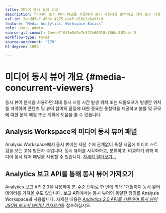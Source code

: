 ```yaml
---
title: 미디어 동시 뷰어 보고
description: “미디어 동시 뷰어 패널을 사용하여 동시 시청자를 분석하고 최대 동시 시청 및 시청 감소를 이해하는 방법에 대해 알아보십시오.”
exl-id: 2eadd5e7-45de-4275-aac5-d16e2a6a9fed
feature: "Media Analytics, Workspace Basics"
role: User, Admin
source-git-commit: 7eeee7f035e5d9e7e327e60910c78bbdf02abff8
workflow-type: tm+mt
source-wordcount: '178'
ht-degree: 100%

---
```


# 미디어 동시 뷰어 개요 {#media-concurrent-viewers}

동시 뷰어 분석을 사용하면 최대 동시 시청 시간 발생 위치 또는 드롭오프가 발생한 위치를 파악하여 콘텐츠 및 뷰어 참여의 품질에 대한 중요한 통찰력을 제공하고 볼륨 및 규모에 대한 문제 해결 또는 계획에 도움을 줄 수 있습니다.

## Analysis Workspace의 미디어 동시 뷰어 패널

Analysis Workspace에서 동시 뷰어는 세션 수에 관계없이 특정 시점에 미디어 스트림을 보는 고유 방문자 수입니다. 동시 뷰어를 시각화하고, 분류하고, 비교하기 위해 미디어 동시 뷰어 패널을 사용할 수 있습니다. [자세히 알아보기...](https://experienceleague.adobe.com/docs/analytics/analyze/analysis-workspace/panels/media-concurrent-viewers.html?lang=ko-KR)

## Analytics 보고 API를 통해 동시 뷰어 가져오기

Analytics 보고 API 2.0을 사용하여 분-수준 단위로 한 번에 최대 1개월까지 동시 뷰어 데이터를 가져올 수도 있습니다. 보고 API에서는 동시 뷰어의 동일한 정의를 Analysis Workspace과 사용합니다.  자세한 내용은 [_*Analytics 2.0 API를 사용하여 동시 뷰어 JSON 보고서 데이터 가져오기*_](/help/reporting/reports-and-analytics/get-concurrent-json20.md)&#x200B;를 참조하십시오.

